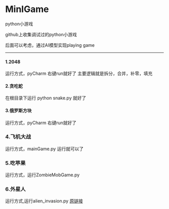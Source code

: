 # MinIGame
python小游戏

github上收集调试过的python小游戏

后面可以考虑，通过AI模型实现playing game
***

#### 1.2048
   运行方式，pyCharm 右键run就好了
   主要逻辑就是拆分，合并，补零，填充

#### 2.贪吃蛇
   在根目录下运行 python snake.py 就好了

#### 3.俄罗斯方块
   运行方式，pyCharm 右键run就好了
   
### 4.飞机大战
   运行方式，mainGame.py 运行就可以了

### 5.吃苹果
   运行方式，运行ZombieMobGame.py 
   
### 6.外星人
   运行方式,运行alien_invasion.py  [原链接](https://github.com/HuiProgramer/Alien-Game)
    
    
    
    
    
